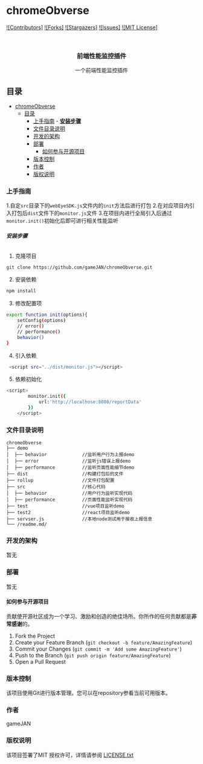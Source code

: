 # chromeObverse



<!-- PROJECT SHIELDS -->

[![Contributors]][contributors-url]
[![Forks]][forks-url]
[![Stargazers]][stars-url]
[![Issues]][issues-url]
[![MIT License]][license-url]

<!-- PROJECT LOGO -->
<br />

<p align="center">

  <h3 align="center">前端性能监控插件</h3>
  <p align="center">
    一个前端性能监控插件
    <br />
  </p>

</p>

 
## 目录

- [chromeObverse](#chromeobverse)
  - [目录](#目录)
    - [上手指南](#上手指南)
          - [**安装步骤**](#安装步骤)
    - [文件目录说明](#文件目录说明)
    - [开发的架构](#开发的架构)
    - [部署](#部署)
      - [如何参与开源项目](#如何参与开源项目)
    - [版本控制](#版本控制)
    - [作者](#作者)
    - [版权说明](#版权说明)

### 上手指南

1.自定``src``目录下的``webEyeSDK.js``文件内的``init``方法后进行打包
2.在对应项目内引入打包后``dist``文件下的``monitor.js``文件
3.在项目内进行全局引入后通过``monitor.init()``初始化后即可进行相关性能监听




###### **安装步骤**

1. 克隆项目

```sh
git clone https://github.com/gameJAN/chromeObverse.git
```
2. 安装依赖 
```sh
npm install
```
3. 修改配置项 
```sh
export function init(options){
    setConfig(options)
    // error()
    // performance()
    behavior()
}
```
4. 引入依赖 
```sh
 <script src="../dist/monitor.js"></script>
```
5. 依赖初始化 
```sh
<script>
        monitor.init({
            url:'http://localhose:8080/reportData'
        })
    </script>
```

### 文件目录说明

```
chromeObverse 
├── demo
│  ├── behavior             //监听用户行为上报demo
│  ├── error                //监听js错误上报demo
│  ├── performance          //监听页面性能细节demo
├── dist                    //构建打包后的文件
├── rollup                  //文件打包配置
├── src                     //核心代码
│  ├── behavior             //用户行为监听实现代码
│  ├── performance          //页面性能监听实现代码
├── test                    //vue项目监听demo
├── test2                   //react项目监听demo
├── servser.js              //本地node测试用于接收上报信息
└── /readme.md/

```





### 开发的架构 

暂无

### 部署

暂无




#### 如何参与开源项目

贡献使开源社区成为一个学习、激励和创造的绝佳场所。你所作的任何贡献都是**非常感谢**的。


1. Fork the Project
2. Create your Feature Branch (`git checkout -b feature/AmazingFeature`)
3. Commit your Changes (`git commit -m 'Add some AmazingFeature'`)
4. Push to the Branch (`git push origin feature/AmazingFeature`)
5. Open a Pull Request



### 版本控制

该项目使用Git进行版本管理。您可以在repository参看当前可用版本。

### 作者

gameJAN


### 版权说明

该项目签署了MIT 授权许可，详情请参阅 [LICENSE.txt](https://github.com/shaojintian/Best_README_template/blob/master/LICENSE.txt)


<!-- links -->
[your-project-path]:shaojintian/Best_README_template
[contributors-shield]: https://img.shields.io/github/contributors/shaojintian/Best_README_template.svg?style=flat-square
[contributors-url]: https://github.com/gameJAN/chromeObverse/graphs/contributors
[forks-shield]: https://img.shields.io/github/forks/shaojintian/Best_README_template.svg?style=flat-square
[forks-url]: https://github.com/gameJAN/chromeObverse/network/members
[stars-shield]: https://img.shields.io/github/stars/shaojintian/Best_README_template.svg?style=flat-square
[stars-url]: https://github.com/gameJAN/chromeObverse/stargazers
[issues-shield]: https://img.shields.io/github/issues/shaojintian/Best_README_template.svg?style=flat-square
[issues-url]: https://img.shields.io/github/issues/shaojintian/Best_README_template.svg
[license-shield]: https://img.shields.io/github/license/shaojintian/Best_README_template.svg?style=flat-square
[license-url]: https://github.com/gameJAN/chromeObverse/blob/master/LICENSE.txt
[linkedin-shield]: https://img.shields.io/badge/-LinkedIn-black.svg?style=flat-square&logo=linkedin&colorB=555
